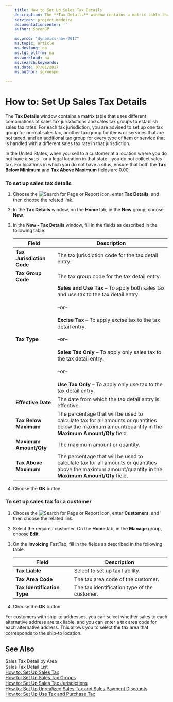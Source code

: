 ```yaml
---
    title: How to Set Up Sales Tax Details 
    description: The **Tax Details** window contains a matrix table that uses different combinations of sales tax jurisdictions and sales tax groups to establish sales tax rates. For each tax jurisdiction, you are advised to set up one tax group for normal sales tax, another tax group for items or services that are not taxed, and an additional tax group for every type of item or service that is handled with a different sales tax rate in that jurisdiction.
    services: project-madeira
    documentationcenter: ''
    author: SorenGP

    ms.prod: "dynamics-nav-2017"
    ms.topic: article
    ms.devlang: na
    ms.tgt_pltfrm: na
    ms.workload: na
    ms.search.keywords:
    ms.date: 07/01/2017
    ms.author: sgroespe

---
```

# How to: Set Up Sales Tax Details
The **Tax Details** window contains a matrix table that uses different combinations of sales tax jurisdictions and sales tax groups to establish sales tax rates. For each tax jurisdiction, you are advised to set up one tax group for normal sales tax, another tax group for items or services that are not taxed, and an additional tax group for every type of item or service that is handled with a different sales tax rate in that jurisdiction.  
  
 In the United States, when you sell to a customer at a location where you do not have a *situs*—or a legal location in that state—you do not collect sales tax. For locations in which you do not have a situs, ensure that both the **Tax Below Minimum** and **Tax Above Maximum** fields are 0.00.  
  
### To set up sales tax details  
  
1.  Choose the ![Search for Page or Report](media/ui-search/search_small.png "Search for Page or Report icon") icon, enter **Tax Details**, and then choose the related link.  
  
2.  In the **Tax Details** window, on the **Home** tab, in the **New** group, choose **New**.  
  
3.  In the **New - Tax Details** window, fill in the fields as described in the following table.  
  
    |Field|Description|  
    |---------------------------------|---------------------------------------|  
    |**Tax Jurisdiction Code**|The tax jurisdiction code for the tax detail entry.|  
    |**Tax Group Code**|The tax group code for the tax detail entry.|  
    |**Tax Type**|**Sales and Use Tax** – To apply both sales tax and use tax to the tax detail entry.<br /><br /> –or–<br /><br /> **Excise Tax** – To apply excise tax to the tax detail entry.<br /><br /> –or–<br /><br /> **Sales Tax Only** – To apply only sales tax to the tax detail entry.<br /><br /> –or–<br /><br /> **Use Tax Only** – To apply only use tax to the tax detail entry.|  
    |**Effective Date**|The date from which the tax detail entry is effective.|  
    |**Tax Below Maximum**|The percentage that will be used to calculate tax for all amounts or quantities below the maximum amount/quantity in the **Maximum Amount/Qty** field.|  
    |**Maximum Amount/Qty**|The maximum amount or quantity.|  
    |**Tax Above Maximum**|The percentage that will be used to calculate tax for all amounts or quantities above the maximum amount/quantity in the **Maximum Amount/Qty** field.|  
  
4.  Choose the **OK** button.  
  
### To set up sales tax for a customer  
  
1.  Choose the ![Search for Page or Report](media/ui-search/search_small.png "Search for Page or Report icon") icon, enter **Customers**, and then choose the related link.  
  
2.  Select the required customer. On the **Home** tab, in the **Manage** group, choose **Edit**.  
  
3.  On the **Invoicing** FastTab, fill in the fields as described in the following table.  
  
    |Field|Description|  
    |---------------------------------|---------------------------------------|  
    |**Tax Liable**|Select to set up tax liability.|  
    |**Tax Area Code**|The tax area code of the customer.|  
    |**Tax Identification Type**|The tax identification type of the customer.|  
  
4.  Choose the **OK** button.  
  
 For customers with ship-to addresses, you can select whether sales to each alternative address are tax liable, and you can enter a tax area code for each alternative address. This allows you to select the tax area that corresponds to the ship-to location.  
  
## See Also  
 Sales Tax Detail by Area   
 Sales Tax Detail List   
 [How to: Set Up Sales Tax](how-to-set-up-sales-tax.md)   
 [How to: Set Up Sales Tax Groups](how-to-set-up-sales-tax-groups.md)   
 [How to: Set Up Sales Tax Jurisdictions](how-to-set-up-sales-tax-jurisdictions.md)   
 [How to: Set Up Unrealized Sales Tax and Sales Payment Discounts](how-to-set-up-unrealized-sales-tax-and-sales-payment-discounts.md)   
 [How to: Set Up Use Tax and Purchase Tax](how-to-set-up-use-tax-and-purchase-tax.md)